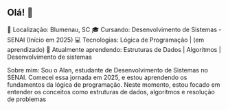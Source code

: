 ## Olá! 👊

📍 Localização: Blumenau, SC
🎓 Cursando: Desenvolvimento de Sistemas - SENAI (Início em 2025)
💻 Tecnologias: Lógica de Programação | (em aprendizado)
🌱 Atualmente aprendendo: Estruturas de Dados | Algoritmos | Desenvolvimento de sistemas

Sobre mim:
Sou o Alan, estudante de Desenvolvimento de Sistemas no SENAI. Comecei essa jornada em 2025, e estou aprendendo os fundamentos da lógica de programação. Neste momento, estou focado em entender os conceitos como estruturas de dados, algoritmos e resolução de problemas




